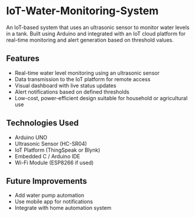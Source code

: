 # IoT-Water-Monitoring-System
An IoT-based system that uses an ultrasonic sensor to monitor water levels in a tank. Built using Arduino and integrated with an IoT cloud platform for real-time monitoring and alert generation based on threshold values.
## Features
- Real-time water level monitoring using an ultrasonic sensor
- Data transmission to the IoT platform for remote access
- Visual dashboard with live status updates
- Alert notifications based on defined thresholds
- Low-cost, power-efficient design suitable for household or agricultural use

## Technologies Used
- Arduino UNO
- Ultrasonic Sensor (HC-SR04)
- IoT Platform (ThingSpeak or Blynk)
- Embedded C / Arduino IDE
- Wi-Fi Module (ESP8266 if used)

## Future Improvements
- Add water pump automation
- Use mobile app for notifications
- Integrate with home automation system
